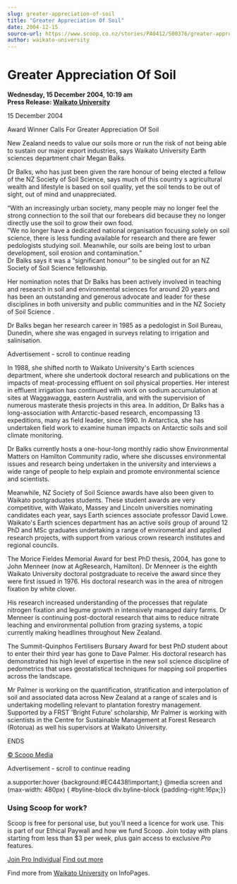 ```yaml
---
slug: greater-appreciation-of-soil
title: "Greater Appreciation Of Soil"
date: 2004-12-15
source-url: https://www.scoop.co.nz/stories/PA0412/S00376/greater-appreciation-of-soil.htm
author: waikato-university
---
```

Greater Appreciation Of Soil
============================

**Wednesday, 15 December 2004, 10:19 am**  
**Press Release: [Waikato University](https://info.scoop.co.nz/Waikato_University)**

15 December 2004

Award Winner Calls For Greater Appreciation Of Soil

New Zealand needs to value our soils more or run the risk of not being able to sustain our major export industries, says Waikato University Earth sciences department chair Megan Balks.

Dr Balks, who has just been given the rare honour of being elected a fellow of the NZ Society of Soil Science, says much of this country s agricultural wealth and lifestyle is based on soil quality, yet the soil tends to be out of sight, out of mind and unappreciated.

“With an increasingly urban society, many people may no longer feel the strong connection to the soil that our forebears did because they no longer directly use the soil to grow their own food.  
”We no longer have a dedicated national organisation focusing solely on soil science, there is less funding available for research and there are fewer pedologists studying soil. Meanwhile, our soils are being lost to urban development, soil erosion and contamination.”  
Dr Balks says it was a “significant honour” to be singled out for an NZ Society of Soil Science fellowship.

Her nomination notes that Dr Balks has been actively involved in teaching and research in soil and environmental sciences for around 20 years and has been an outstanding and generous advocate and leader for these disciplines in both university and public communities and in the NZ Society of Soil Science .

Dr Balks began her research career in 1985 as a pedologist in Soil Bureau, Dunedin, where she was engaged in surveys relating to irrigation and salinisation.

Advertisement - scroll to continue reading





In 1988, she shifted north to Waikato University's Earth sciences department, where she undertook doctoral research and publications on the impacts of meat-processing effluent on soil physical properties. Her interest in effluent irrigation has continued with work on sodium accumulation at sites at Waggawagga, eastern Australia, and with the supervision of numerous masterate thesis projects in this area. In addition, Dr Balks has a long-association with Antarctic-based research, encompassing 13 expeditions, many as field leader, since 1990. In Antarctica, she has undertaken field work to examine human impacts on Antarctic soils and soil climate monitoring.

Dr Balks currently hosts a one-hour-long monthly radio show Environmental Matters on Hamilton Community radio, where she discusses environmental issues and research being undertaken in the university and interviews a wide range of people to help explain and promote environmental science and scientists.

Meanwhile, NZ Society of Soil Science awards have also been given to Waikato postgraduates students. These student awards are very competitive, with Waikato, Massey and Lincoln universities nominating candidates each year, says Earth sciences associate professor David Lowe. Waikato's Earth sciences department has an active soils group of around 12 PhD and MSc graduates undertaking a range of enviromental and applied research projects, with support from various crown research institutes and regional councils.

The Morice Fieldes Memorial Award for best PhD thesis, 2004, has gone to John Menneer (now at AgResearch, Hamilton). Dr Menneer is the eighth Waikato University doctoral postgraduate to receive the award since they were first issued in 1976. His doctoral research was in the area of nitrogen fixation by white clover.

His research increased understanding of the processes that regulate nitrogen fixation and legume growth in intensively managed dairy farms. Dr Menneer is continuing post-doctoral research that aims to reduce nitrate leaching and environmental pollution from grazing systems, a topic currently making headlines throughout New Zealand.

The Summit-Quinphos Fertilisers Bursary Award for best PhD student about to enter their third year has gone to Dave Palmer. His doctoral research has demonstrated his high level of expertise in the new soil science discipline of pedometrics that uses geostatistical techniques for mapping soil properties across the landscape.

Mr Palmer is working on the quantification, stratification and interpolation of soil and associated data across New Zealand at a range of scales and is undertaking modelling relevant to plantation forestry management. Supported by a FRST 'Bright Future' scholarship, Mr Palmer is working with scientists in the Centre for Sustainable Management at Forest Research (Rotorua) as well his supervisors at Waikato University.

ENDS

[© Scoop Media](http://www.scoop.co.nz/about/terms.html)  

Advertisement - scroll to continue reading



a.supporter:hover {background:#EC4438!important;} @media screen and (max-width: 480px) { #byline-block div.byline-block {padding-right:16px;}}

### Using Scoop for work?

Scoop is free for personal use, but you’ll need a licence for work use. This is part of our Ethical Paywall and how we fund Scoop. Join today with plans starting from less than $3 per week, plus gain access to exclusive _Pro_ features.  
  
[Join Pro Individual](https://pro.scoop.co.nz/Individual/?from=ProIn24) [Find out more](https://pro.scoop.co.nz/using-scoop-for-work/?from=ProIn24)

Find more from [Waikato University](https://info.scoop.co.nz/Waikato_University) on InfoPages.
